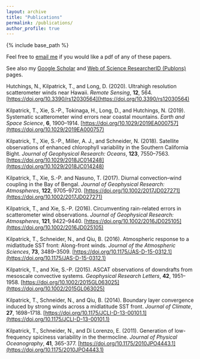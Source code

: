 ```yaml
---
layout: archive
title: "Publications"
permalink: /publications/
author_profile: true
---
```



{% include base_path %}

Feel free to [email me](mailto:tomk_at_alum.mit.edu) if you would like a pdf of any of these papers.

See also my [Google Scholar](https://scholar.google.com/citations?user=Q5mUAH0AAAAJ) and [Web of Science ResearcherID (Publons)](https://publons.com/researcher/2361265/thomas-j-kilpatrick/) pages.

Hutchings, N., Kilpatrick, T., and Long, D. (2020). Ultrahigh resolution scatterometer winds near Hawaii. <i>Remote Sensing</i>, <b>12</b>, 564. [https://doi.org/10.3390/rs12030564](https://doi.org/10.3390/rs12030564)

Kilpatrick, T., Xie, S.-P., Tokinaga, H., Long, D., and Hutchings, N. (2019). Systematic scatterometer wind errors near coastal mountains. <i>Earth and Space Science</i>, <b>6</b>, 1900–1914. [https://doi.org/10.1029/2019EA000757](https://doi.org/10.1029/2019EA000757)

Kilpatrick, T., Xie, S.-P., Miller, A. J., and Schneider, N. (2018). Satellite observations of enhanced chlorophyll variability in the Southern California Bight. <i>Journal of Geophysical Research: Oceans</i>, <b>123</b>, 7550–7563. [https://doi.org/10.1029/2018JC014248](https://doi.org/10.1029/2018JC014248)

Kilpatrick, T., Xie, S.-P. and Nasuno, T. (2017). Diurnal convection–wind coupling in the Bay of Bengal. <i>Journal of Geophysical Research: Atmospheres</i>, <b>122</b>, 9705–9720. [https://doi.org/10.1002/2017JD027271](https://doi.org/10.1002/2017JD027271)

Kilpatrick, T., and Xie, S.-P. (2016). Circumventing rain-related errors in scatterometer wind observations. <i>Journal of Geophysical Research: Atmospheres</i>, <b>121</b>, 9422–9440. [https://doi.org/10.1002/2016JD025105](https://doi.org/10.1002/2016JD025105)

Kilpatrick, T., Schneider, N., and Qiu, B. (2016). Atmospheric response to a midlatitude SST front: Along-front winds. <i>Journal of the Atmospheric Sciences</i>, <b>73</b>, 3489–3509. [https://doi.org/10.1175/JAS-D-15-0312.1](https://doi.org/10.1175/JAS-D-15-0312.1)

Kilpatrick, T., and Xie, S.-P. (2015). ASCAT observations of downdrafts from mesoscale convective systems. <i>Geophysical Research Letters</i>, <b>42</b>, 1951–1958. [https://doi.org/10.1002/2015GL063025](https://doi.org/10.1002/2015GL063025)

Kilpatrick, T., Schneider, N., and Qiu, B. (2014). Boundary layer convergence induced by strong winds across a midlatitude SST front. <i>Journal of Climate</i>, <b>27</b>, 1698–1718. [https://doi.org/10.1175/JCLI-D-13-00101.1](https://doi.org/10.1175/JCLI-D-13-00101.1)

Kilpatrick, T., Schneider, N., and Di Lorenzo, E. (2011). Generation of low-frequency spiciness variability in the thermocline. <i>Journal of Physical Oceanography</i>, <b>41</b>, 365-377. [https://doi.org/10.1175/2010JPO4443.1](https://doi.org/10.1175/2010JPO4443.1)


